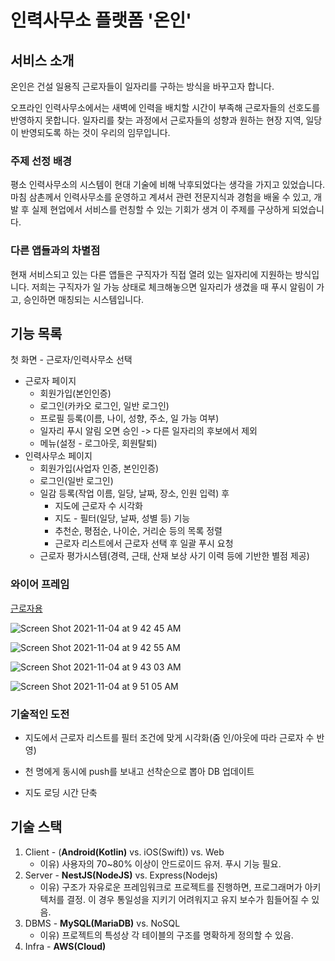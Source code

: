 # 인력사무소 플랫폼 '온인'

## 서비스 소개

 온인은 건설 일용직 근로자들이 일자리를 구하는 방식을 바꾸고자 합니다.

 오프라인 인력사무소에서는 새벽에 인력을 배치할 시간이 부족해 근로자들의 선호도를 반영하지 못합니다. 일자리를 찾는 과정에서 근로자들의 성향과 원하는 현장 지역, 일당이 반영되도록 하는 것이 우리의 임무입니다.

### 주제 선정 배경

 평소 인력사무소의 시스템이 현대 기술에 비해 낙후되었다는 생각을 가지고 있었습니다. 마침 삼촌께서 인력사무소를 운영하고 계셔서 관련 전문지식과 경험을 배울 수 있고, 개발 후 실제 현업에서 서비스를 런칭할 수 있는 기회가 생겨 이 주제를 구상하게 되었습니다.

### 다른 앱들과의 차별점

 현재 서비스되고 있는 다른 앱들은 구직자가 직접 열려 있는 일자리에 지원하는 방식입니다. 저희는 구직자가 일 가능 상태로 체크해놓으면 일자리가 생겼을 때 푸시 알림이 가고, 승인하면 매칭되는 시스템입니다.

## 기능 목록

첫 화면 - 근로자/인력사무소 선택

- 근로자 페이지
  - 회원가입(본인인증)
  - 로그인(카카오 로그인, 일반 로그인)
  - 프로필 등록(이름, 나이, 성향, 주소, 일 가능 여부)
  - 일자리 푸시 알림 오면 승인 -> 다른 일자리의 후보에서 제외
  - 메뉴(설정 - 로그아웃, 회원탈퇴)
- 인력사무소 페이지
  - 회원가입(사업자 인증, 본인인증)
  - 로그인(일반 로그인)
  - 일감 등록(작업 이름, 일당, 날짜, 장소, 인원 입력) 후
    - 지도에 근로자 수 시각화
    - 지도 - 필터(일당, 날짜, 성별 등) 기능
    - 추천순, 평점순, 나이순, 거리순 등의 목록 정렬
    - 근로자 리스트에서 근로자 선택 후 일괄 푸시 요청
  - 근로자 평가시스템(경력, 근태, 산재 보상 사기 이력 등에 기반한 별점 제공)

### 와이어 프레임

[근로자용](https://ovenapp.io/view/Ty1MpYiuu14odG9EnKJZxZNhJ1acUgix/0qkzj)

![Screen Shot 2021-11-04 at 9 42 45 AM](https://user-images.githubusercontent.com/49096628/140238584-acbfc9c1-a3d7-46f5-9859-11ceeb6f56f8.png)

![Screen Shot 2021-11-04 at 9 42 55 AM](https://user-images.githubusercontent.com/49096628/140238615-7701c702-8a06-41a5-baf7-72898be130a9.png)

![Screen Shot 2021-11-04 at 9 43 03 AM](https://user-images.githubusercontent.com/49096628/140239266-17323c97-fe12-418c-a147-c3756e3ddb91.png)


![Screen Shot 2021-11-04 at 9 51 05 AM](https://user-images.githubusercontent.com/49096628/140239175-0bdfc8dd-b2a7-4b84-bba4-89b9888b4962.png)

### 기술적인 도전

- 지도에서 근로자 리스트를 필터 조건에 맞게 시각화(줌 인/아웃에 따라 근로자 수 반영)
- 천 명에게 동시에 push를 보내고 선착순으로 뽑아 DB 업데이트

- 지도 로딩 시간 단축

## 기술 스택

1. Client - (<b>Android(Kotlin)</b> vs. iOS(Swift)) vs. Web
   - 이유) 사용자의 70~80% 이상이 안드로이드 유저. 푸시 기능 필요.
2. Server - <b>NestJS(NodeJS)</b> vs. Express(Nodejs)
   - 이유) 구조가 자유로운 프레임워크로 프로젝트를 진행하면, 프로그래머가 아키텍처를 결정. 이 경우 통일성을 지키기 어려워지고 유지 보수가 힘들어질 수 있음.
3. DBMS - <b>MySQL(MariaDB)</b> vs. NoSQL
   - 이유) 프로젝트의 특성상 각 테이블의 구조를 명확하게 정의할 수 있음.
4. Infra - <b>AWS(Cloud)</b>

